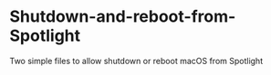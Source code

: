 # Shutdown-and-reboot-from-Spotlight
Two simple files to allow shutdown or reboot macOS from Spotlight
